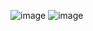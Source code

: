 ![image](https://github.com/user-attachments/assets/81eea04c-b653-437e-8356-e84de3c0ab95)
![image](https://github.com/user-attachments/assets/8988d637-35a7-4cee-9198-73ebb4d090b2)
